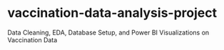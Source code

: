 # vaccination-data-analysis-project
Data Cleaning, EDA, Database Setup, and Power BI Visualizations on Vaccination Data
